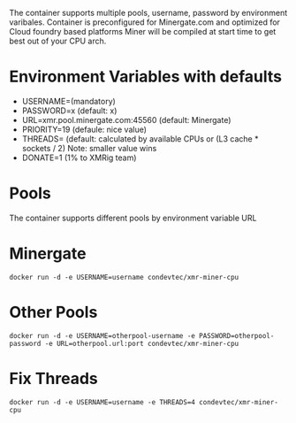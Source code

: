 The container supports multiple pools, username, password by environment varibales.
Container is preconfigured for Minergate.com and optimized for Cloud foundry based platforms 
Miner will be compiled at start time to get best out of your CPU arch.

# Environment Variables with defaults

* USERNAME=(mandatory)
* PASSWORD=x (default: x)
* URL=xmr.pool.minergate.com:45560 (default: Minergate)
* PRIORITY=19 (defaule: nice value)
* THREADS= (default: calculated by available CPUs or (L3 cache * sockets / 2) Note: smaller value wins
* DONATE=1 (1% to XMRig team)

# Pools
The container supports different pools by environment variable URL

# Minergate
```
docker run -d -e USERNAME=username condevtec/xmr-miner-cpu
```

# Other Pools
```
docker run -d -e USERNAME=otherpool-username -e PASSWORD=otherpool-password -e URL=otherpool.url:port condevtec/xmr-miner-cpu
```

# Fix Threads
```
docker run -d -e USERNAME=username -e THREADS=4 condevtec/xmr-miner-cpu
```
